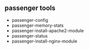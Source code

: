 ## passenger tools

* passenger-config            
* passenger-memory-stats
* passenger-install-apache2-module  
* passenger-status
* passenger-install-nginx-module 